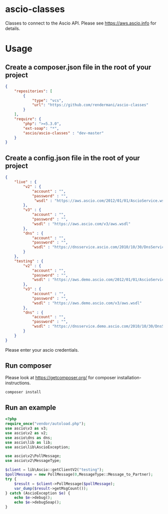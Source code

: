 # ascio-classes
Classes to connect to the Ascio API. Please see https://aws.ascio.info for details. 

# Usage

## Create a composer.json file in the root of your project

```json
{   
    "repositories": [
        {
            "type": "vcs",
            "url": "https://github.com/rendermani/ascio-classes"
        }
    ],
    "require": {
        "php": ">=5.3.0",
        "ext-soap": "*", 
        "ascio/ascio-classes" : "dev-master"
    }
}
```

## Create a config.json file in the root of your project
```json
{
    "live" : {
        "v2" : {
            "account" : "",
            "password" : "",
             "wsdl" : "https://aws.ascio.com/2012/01/01/AscioService.wsdl"
        },
        "v3" : {
            "account" : "",
            "password" : "",
            "wsdl" : "https://aws.ascio.com/v3/aws.wsdl"
        },
        "dns" : {
            "account" : "",
            "password" : "",
            "wsdl" : "https://dnsservice.ascio.com/2010/10/30/DnsService.wsdl"
        }
    },
    "testing" : {
        "v2" : {
            "account" : "",
            "password" : "",
            "wsdl" : "https://aws.demo.ascio.com/2012/01/01/AscioService.wsdl"
        },
        "v3" : {
            "account" : "",
            "password" : "",
            "wsdl" : "https://aws.demo.ascio.com/v3/aws.wsdl"
        },
        "dns" : {
            "account" : "",
            "password" : "",
            "wsdl" : "https://dnsservice.demo.ascio.com/2010/10/30/DnsService.wsdl"
        }
    }
}
```
Please enter your ascio credentials. 

## Run composer

Please look at https://getcomposer.org/ for composer installation-instructions. 

```shell
composer install
```

## Run an example

```php
<?php
require_once("vendor/autoload.php");
use ascio\v3 as v3;
use ascio\v2 as v2;
use ascio\dns as dns; 
use ascio\lib as lib;
use ascio\lib\AscioException; 

use ascio\v2\PollMessage;
use ascio\v2\MessageType;

$client = lib\Ascio::getClientV2("testing");
$pollMessage = new PollMessage(0,MessageType::Message_to_Partner);
try {   
    $result = $client->PollMessage($pollMessage);
    var_dump($result->getMsgCount());
} catch (AscioException $e) {
    echo $e->debug();
    echo $e->debugSoap();
}
```